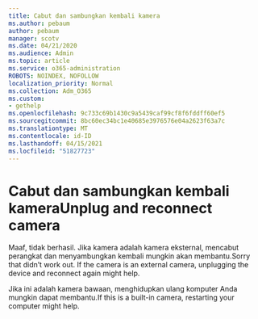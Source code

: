 ```yaml
---
title: Cabut dan sambungkan kembali kamera
ms.author: pebaum
author: pebaum
manager: scotv
ms.date: 04/21/2020
ms.audience: Admin
ms.topic: article
ms.service: o365-administration
ROBOTS: NOINDEX, NOFOLLOW
localization_priority: Normal
ms.collection: Adm_O365
ms.custom:
- gethelp
ms.openlocfilehash: 9c733c69b1430c9a5439caf99cf8f6fddff60ef5
ms.sourcegitcommit: 8bc60ec34bc1e40685e3976576e04a2623f63a7c
ms.translationtype: MT
ms.contentlocale: id-ID
ms.lasthandoff: 04/15/2021
ms.locfileid: "51827723"
---
```

# <a name="unplug-and-reconnect-camera"></a><span data-ttu-id="391d0-102">Cabut dan sambungkan kembali kamera</span><span class="sxs-lookup"><span data-stu-id="391d0-102">Unplug and reconnect camera</span></span>

<span data-ttu-id="391d0-103">Maaf, tidak berhasil. Jika kamera adalah kamera eksternal, mencabut perangkat dan menyambungkan kembali mungkin akan membantu.</span><span class="sxs-lookup"><span data-stu-id="391d0-103">Sorry that didn’t work out. If the camera is an external camera, unplugging the device and reconnect again might help.</span></span>

<span data-ttu-id="391d0-104">Jika ini adalah kamera bawaan, menghidupkan ulang komputer Anda mungkin dapat membantu.</span><span class="sxs-lookup"><span data-stu-id="391d0-104">If this is a built-in camera, restarting your computer might help.</span></span>
